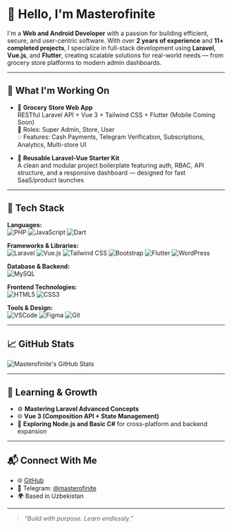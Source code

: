 # 👋 Hello, I'm Masterofinite

I'm a **Web and Android Developer** with a passion for building efficient, secure, and user-centric software. With over **2 years of experience** and **11+ completed projects**, I specialize in full-stack development using **Laravel**, **Vue.js**, and **Flutter**, creating scalable solutions for real-world needs — from grocery store platforms to modern admin dashboards.

---

## 💼 What I'm Working On

- 🛒 **Grocery Store Web App**  
  RESTful Laravel API + Vue 3 + Tailwind CSS + Flutter (Mobile Coming Soon)  
  🔑 Roles: Super Admin, Store, User  
  💡 Features: Cash Payments, Telegram Verification, Subscriptions, Analytics, Multi-store UI

- 🧰 **Reusable Laravel-Vue Starter Kit**  
  A clean and modular project boilerplate featuring auth, RBAC, API structure, and a responsive dashboard — designed for fast SaaS/product launches

---

## 🧠 Tech Stack

**Languages:**  
![PHP](https://img.shields.io/badge/PHP-777BB4?style=flat&logo=php&logoColor=white)
![JavaScript](https://img.shields.io/badge/JavaScript-F7DF1E?style=flat&logo=javascript&logoColor=black)
![Dart](https://img.shields.io/badge/Dart-0175C2?style=flat&logo=dart&logoColor=white)

**Frameworks & Libraries:**  
![Laravel](https://img.shields.io/badge/Laravel-F72C1F?style=flat&logo=laravel&logoColor=white)
![Vue.js](https://img.shields.io/badge/Vue.js-42B883?style=flat&logo=vue.js&logoColor=white)
![Tailwind CSS](https://img.shields.io/badge/TailwindCSS-38B2AC?style=flat&logo=tailwind-css&logoColor=white)
![Bootstrap](https://img.shields.io/badge/Bootstrap-7952B3?style=flat&logo=bootstrap&logoColor=white)
![Flutter](https://img.shields.io/badge/Flutter-02569B?style=flat&logo=flutter&logoColor=white)
![WordPress](https://img.shields.io/badge/WordPress-21759B?style=flat&logo=wordpress&logoColor=white)

**Database & Backend:**  
![MySQL](https://img.shields.io/badge/MySQL-4479A1?style=flat&logo=mysql&logoColor=white)

**Frontend Technologies:**  
![HTML5](https://img.shields.io/badge/HTML5-E34F26?style=flat&logo=html5&logoColor=white)
![CSS3](https://img.shields.io/badge/CSS3-1572B6?style=flat&logo=css3&logoColor=white)

**Tools & Design:**  
![VSCode](https://img.shields.io/badge/VS%20Code-007ACC?style=flat&logo=visual-studio-code&logoColor=white)
![Figma](https://img.shields.io/badge/Figma-F24E1E?style=flat&logo=figma&logoColor=white)
![Git](https://img.shields.io/badge/Git-F05032?style=flat&logo=git&logoColor=white)

---

## 📈 GitHub Stats

![Masterofinite's GitHub Stats](https://github-readme-stats.vercel.app/api?username=masterofinite&show_icons=true&theme=radical&hide_border=true)

---

## 🚀 Learning & Growth

- ⚙️ **Mastering Laravel Advanced Concepts**
- 🌐 **Vue 3 (Composition API + State Management)**
- 🧪 **Exploring Node.js and Basic C#** for cross-platform and backend expansion

---

## 📬 Connect With Me

- 🌐 [GitHub](https://github.com/masterofinite)
- 💬 Telegram: [@masterofinite](https://t.me/masterofinite)
- 🌍 Based in Uzbekistan

---

> *“Build with purpose. Learn endlessly.”*
